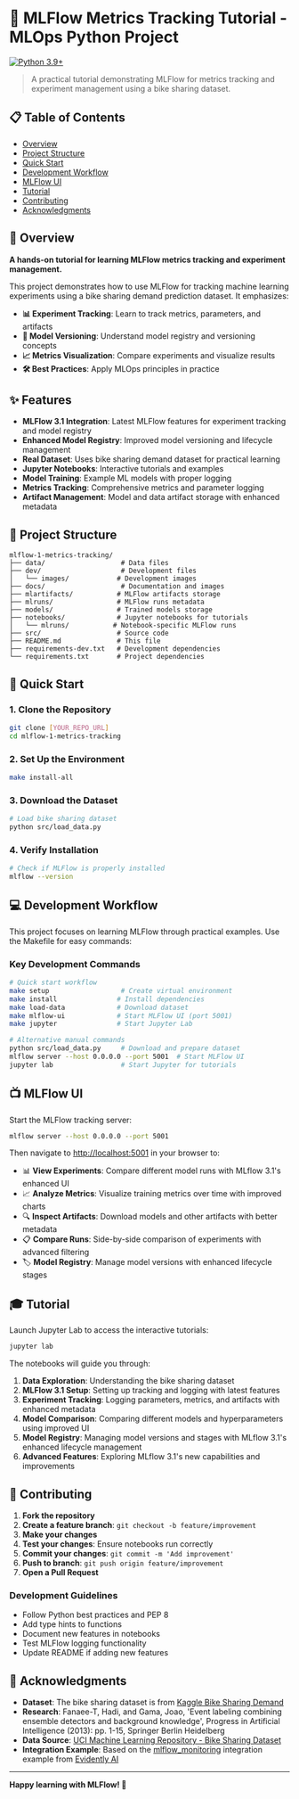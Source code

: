 # 🚀 MLFlow Metrics Tracking Tutorial - MLOps Python Project

[![Python 3.9+](https://img.shields.io/badge/python-3.9+-blue.svg)](https://www.python.org/downloads/)

> A practical tutorial demonstrating MLFlow for metrics tracking and experiment management using a bike sharing dataset.

## 📋 Table of Contents

- [Overview](#-overview)
- [Project Structure](#-project-structure)
- [Quick Start](#-quick-start)
- [Development Workflow](#-development-workflow)
- [MLFlow UI](#-mlflow-ui)
- [Tutorial](#-tutorial)
- [Contributing](#-contributing)
- [Acknowledgments](#-acknowledgments)

## 🎯 Overview

**A hands-on tutorial for learning MLFlow metrics tracking and experiment management.**

This project demonstrates how to use MLFlow for tracking machine learning experiments using a bike sharing demand prediction dataset. It emphasizes:

- **📊 Experiment Tracking**: Learn to track metrics, parameters, and artifacts
- **🔄 Model Versioning**: Understand model registry and versioning concepts
- **📈 Metrics Visualization**: Compare experiments and visualize results
- **🛠️ Best Practices**: Apply MLOps principles in practice

## ✨ Features

- **MLFlow 3.1 Integration**: Latest MLFlow features for experiment tracking and model registry
- **Enhanced Model Registry**: Improved model versioning and lifecycle management
- **Real Dataset**: Uses bike sharing demand dataset for practical learning
- **Jupyter Notebooks**: Interactive tutorials and examples
- **Model Training**: Example ML models with proper logging
- **Metrics Tracking**: Comprehensive metrics and parameter logging
- **Artifact Management**: Model and data artifact storage with enhanced metadata

## 📂 Project Structure

```text
mlflow-1-metrics-tracking/
├── data/                   # Data files
├── dev/                    # Development files
│   └── images/            # Development images
├── docs/                   # Documentation and images
├── mlartifacts/           # MLFlow artifacts storage
├── mlruns/                # MLFlow runs metadata
├── models/                # Trained models storage
├── notebooks/             # Jupyter notebooks for tutorials
│   └── mlruns/           # Notebook-specific MLFlow runs
├── src/                   # Source code
├── README.md              # This file
├── requirements-dev.txt   # Development dependencies
└── requirements.txt       # Project dependencies
```

## 🚀 Quick Start

### 1. Clone the Repository

```bash
git clone [YOUR_REPO_URL]
cd mlflow-1-metrics-tracking
```

### 2. Set Up the Environment

```bash
make install-all
```

### 3. Download the Dataset

```bash
# Load bike sharing dataset
python src/load_data.py
```

### 4. Verify Installation

```bash
# Check if MLFlow is properly installed
mlflow --version
```

## 💻 Development Workflow

This project focuses on learning MLFlow through practical examples. Use the Makefile for easy commands:

### Key Development Commands

```bash
# Quick start workflow
make setup                  # Create virtual environment
make install               # Install dependencies
make load-data             # Download dataset
make mlflow-ui             # Start MLFlow UI (port 5001)
make jupyter               # Start Jupyter Lab

# Alternative manual commands
python src/load_data.py     # Download and prepare dataset
mlflow server --host 0.0.0.0 --port 5001  # Start MLFlow UI
jupyter lab                 # Start Jupyter for tutorials
```


## 📺 MLFlow UI

Start the MLFlow tracking server:

```bash
mlflow server --host 0.0.0.0 --port 5001
```

Then navigate to [http://localhost:5001](http://localhost:5001) in your browser to:

- 📊 **View Experiments**: Compare different model runs with MLflow 3.1's enhanced UI
- 📈 **Analyze Metrics**: Visualize training metrics over time with improved charts
- 🔍 **Inspect Artifacts**: Download models and other artifacts with better metadata
- 📋 **Compare Runs**: Side-by-side comparison of experiments with advanced filtering
- 🏷️ **Model Registry**: Manage model versions with enhanced lifecycle stages

## 🎓 Tutorial

Launch Jupyter Lab to access the interactive tutorials:

```bash
jupyter lab
```

The notebooks will guide you through:

1. **Data Exploration**: Understanding the bike sharing dataset
2. **MLFlow 3.1 Setup**: Setting up tracking and logging with latest features
3. **Experiment Tracking**: Logging parameters, metrics, and artifacts with enhanced metadata
4. **Model Comparison**: Comparing different models and hyperparameters using improved UI
5. **Model Registry**: Managing model versions and stages with MLflow 3.1's enhanced lifecycle management
6. **Advanced Features**: Exploring MLflow 3.1's new capabilities and improvements

## 🤝 Contributing

1. **Fork the repository**
2. **Create a feature branch**: `git checkout -b feature/improvement`
3. **Make your changes**
4. **Test your changes**: Ensure notebooks run correctly
5. **Commit your changes**: `git commit -m 'Add improvement'`
6. **Push to branch**: `git push origin feature/improvement`
7. **Open a Pull Request**

### Development Guidelines

- Follow Python best practices and PEP 8
- Add type hints to functions
- Document new features in notebooks
- Test MLFlow logging functionality
- Update README if adding new features

## 🙏 Acknowledgments

- **Dataset**: The bike sharing dataset is from [Kaggle Bike Sharing Demand](https://www.kaggle.com/c/bike-sharing-demand/data)
- **Research**: Fanaee-T, Hadi, and Gama, Joao, 'Event labeling combining ensemble detectors and background knowledge', Progress in Artificial Intelligence (2013): pp. 1-15, Springer Berlin Heidelberg
- **Data Source**: [UCI Machine Learning Repository - Bike Sharing Dataset](https://archive.ics.uci.edu/ml/datasets/bike+sharing+dataset)
- **Integration Example**: Based on the [mlflow_monitoring](https://github.com/evidentlyai/evidently/tree/main/examples/integrations/mlflow_monitoring) integration example from [Evidently AI](https://www.evidentlyai.com/)

---

**Happy learning with MLFlow! 🎉**
